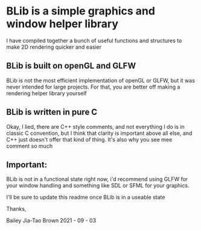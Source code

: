 <h1> BLib is a simple graphics and window helper library </h1>
I have compiled together a bunch of useful functions and structures to make
2D rendering quicker and easier

<h2> BLib is built on openGL and GLFW </h2>
BLib is not the most efficient implementation of openGL or GLFW, but it
was never intended for large projects. For that, you are better off
making a rendering helper library yourself

<h2> BLib is written in pure C </h2>
Okay, I lied, there are C++ style comments, and not everything I do is
in classic C convention, but I think that clarity is important above all
else, and C++ just doesn't offer that kind of thing. It's also why you
see mee comment so much

<h2> Important: </h2>
BLib is not in a functional state right now, i'd recommend using GLFW
for your window handling and something like SDL or SFML for your
graphics.

I'll be sure to update this readme once BLib is in a useable state

Thanks,

Bailey Jia-Tao Brown
2021 - 09 - 03
